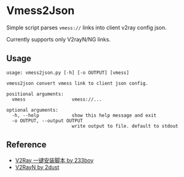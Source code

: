 # Vmess2Json

Simple script parses `vmess://` links into client v2ray config json.

Currently supports only V2rayN/NG links.

## Usage
```
usage: vmess2json.py [-h] [-o OUTPUT] [vmess]

vmess2json convert vmess link to client json config.

positional arguments:
  vmess                 vmess://...

optional arguments:
  -h, --help            show this help message and exit
  -o OUTPUT, --output OUTPUT
                        write output to file. default to stdout
```

## Reference
 * [V2Ray 一键安装脚本 by 233boy](https://github.com/233boy/v2ray)
 * [V2RayN by 2dust](https://github.com/2dust/v2rayN/blob/master/v2rayN/v2rayN/Handler/V2rayConfigHandler.cs)
